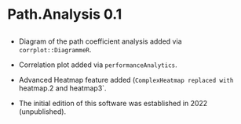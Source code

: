 # Path.Analysis 0.1 
## 
 
  * Diagram of the path coefficient analysis added via `corrplot::DiagrammeR`.
  
  * Correlation plot added via `performanceAnalytics`. 
  
  *  Advanced Heatmap feature added (`ComplexHeatmap replaced with `heatmap.2 and heatmap3`.
 
  * The initial edition of this software was established in 2022 (unpublished).